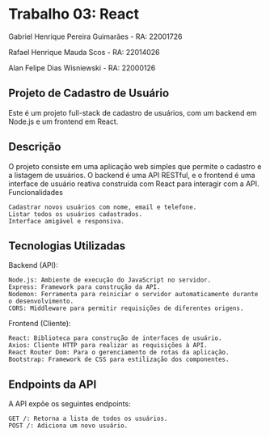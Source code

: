 # Trabalho 03: React

Gabriel Henrique Pereira Guimarães - RA: 22001726

Rafael Henrique Mauda Scos - RA: 22014026

Alan Felipe Dias Wisniewski - RA: 22000126

## Projeto de Cadastro de Usuário

Este é um projeto full-stack de cadastro de usuários, com um backend em Node.js e um frontend em React.

## Descrição

O projeto consiste em uma aplicação web simples que permite o cadastro e a listagem de usuários. O backend é uma API RESTful, e o frontend é uma interface de usuário reativa construída com React para interagir com a API.
Funcionalidades

    Cadastrar novos usuários com nome, email e telefone.
    Listar todos os usuários cadastrados.
    Interface amigável e responsiva.

## Tecnologias Utilizadas

Backend (API):

    Node.js: Ambiente de execução do JavaScript no servidor.
    Express: Framework para construção da API.
    Nodemon: Ferramenta para reiniciar o servidor automaticamente durante o desenvolvimento.
    CORS: Middleware para permitir requisições de diferentes origens.

Frontend (Cliente):

    React: Biblioteca para construção de interfaces de usuário.
    Axios: Cliente HTTP para realizar as requisições à API.
    React Router Dom: Para o gerenciamento de rotas da aplicação.
    Bootstrap: Framework de CSS para estilização dos componentes.

## Endpoints da API

A API expõe os seguintes endpoints:

    GET /: Retorna a lista de todos os usuários.
    POST /: Adiciona um novo usuário.


